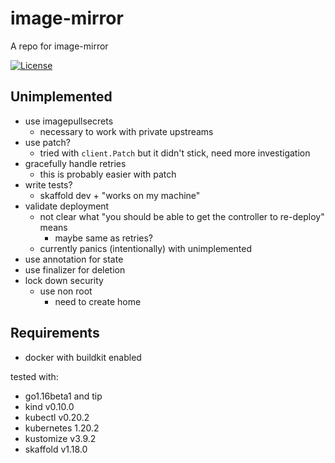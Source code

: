 # image-mirror

A repo for image-mirror

[![License](https://img.shields.io/github/license/seankhliao/image-mirror.svg?style=flat-square)](LICENSE)

## Unimplemented

- use imagepullsecrets
  - necessary to work with private upstreams
- use patch?
  - tried with `client.Patch` but it didn't stick, need more investigation
- gracefully handle retries
  - this is probably easier with patch
- write tests?
  - skaffold dev + "works on my machine"
- validate deployment
  - not clear what "you should be able to get the controller to re-deploy" means
    - maybe same as retries?
  - currently panics (intentionally) with unimplemented
- use annotation for state
- use finalizer for deletion
- lock down security
  - use non root
    - need to create home

## Requirements

- docker with buildkit enabled

tested with:

- go1.16beta1 and tip
- kind v0.10.0
- kubectl v0.20.2
- kubernetes 1.20.2
- kustomize v3.9.2
- skaffold v1.18.0
